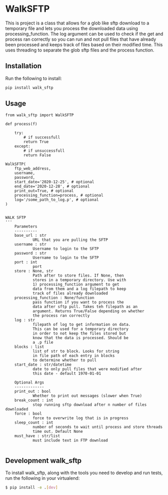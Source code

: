 # WalkSFTP

This is project is a class that allows for a glob like sftp download to a temporary file and lets you process the downloaded data using processing_function. The log argument can be used to check if the get and process ran correctly so you can run and not pull files that have already been processed and keeps track of files based on their modified time. This uses threading to separate the glob sftp files and the process function.

## Installation

Run the following to install:

```python
pip install walk_sftp
```

## Usage

```
from walk_sftp import WalkSFTP

def process(f)

	try:
		# if successfull
		return True
	except:
		# if unsuccessfull
		return False

WalkSFTP(
    ftp_web_address,
    username,
    password,
    start_date='2020-12-25', # optional
	end_date='2020-12-28', # optional
    print_out=True, # optional
    processing_function=process, # optional
    log='/some_path_to_log.p', # optional
)


WALK SFTP
'''
	Parameters
	----------
	base_url : str
			URL that you are pulling the SFTP
	username : str
			Username to login to the SFTP
	password : str
			Username to login to the SFTP
	port : int
			port
	store : None, str
			Path after to store files. If None, then
			stores in a temporary directory. Use with
			1) processing_function argument to get
			data from them and a log filepath to keep
			track of files already downloaded
	processing_function : None/function
			pass function if you want to process the
			data after sftp pull. Takes teh filepath as an
			argument. Returns True/False depending on whether
			the process ran correctly
	log : str
			filepath of log to get information on data.
			This can be used for a temporary directory
			in order to not keep the files stored but
			know that the data is processed. Should be
			a .p file
	blocks : list
			list of str to block. Looks for string
			in file path of each entry in blocks
			to determine whether to pull
	start_date : str/datetime
			date to only pull files that were modified after
			this date - default 1970-01-01

	Optional Args
	-------------
	print_out : bool
			Whether to print out messages (slower when True)
	break_count : int
			stop running sftp download after n number of files downloaded
	force : bool
			force to overwrite log that is in progress
	sleep_count : int
			number of seconds to wait until process and store threads
			time out. Default None
	must_have : str/list
			must include text in FTP download


```

## Development walk_sftp

To install walk_sftp, along with the tools you need to develop and run tests, run the following in your virtualend:
```bash
$ pip install -e .[dev]
```
